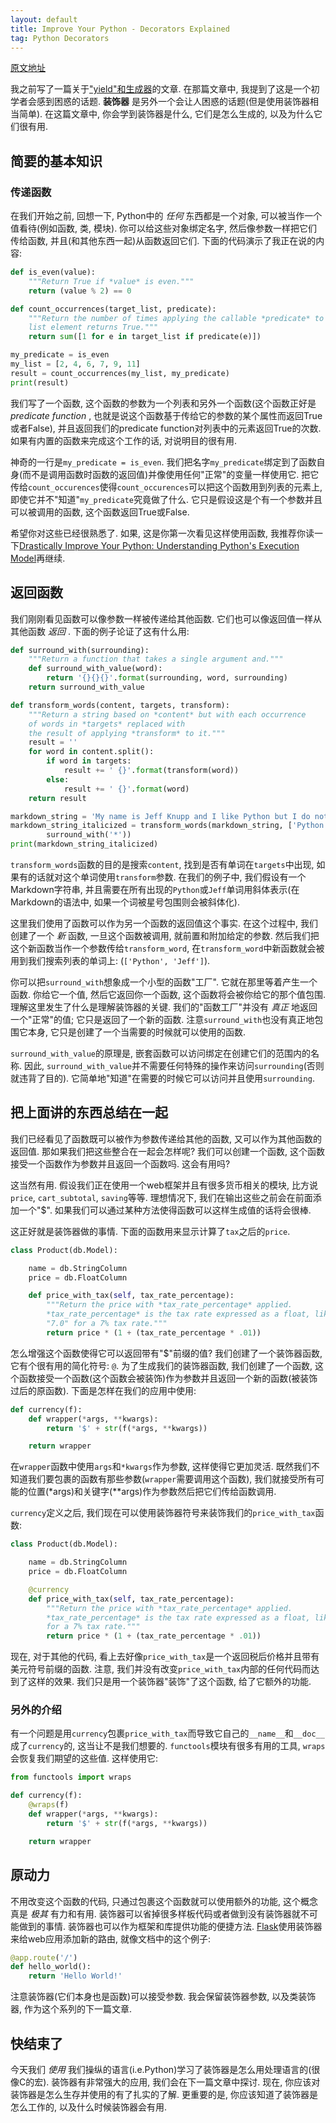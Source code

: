 ```yaml
---
layout: default
title: Improve Your Python - Decorators Explained
tag: Python Decorators
---
```


[原文地址](http://www.jeffknupp.com/blog/2013/11/29/improve-your-python-decorators-explained/)



我之前写了一篇关于["yield"和生成器](http://www.jeffknupp.com/blog/2013/04/07/improve-your-python-yield-and-generators-explained/)的文章. 在那篇文章中, 我提到了这是一个初学者会感到困惑的话题. **装饰器** 是另外一个会让人困惑的话题(但是使用装饰器相当简单). 在这篇文章中, 你会学到装饰器是什么, 它们是怎么生成的, 以及为什么它们很有用.



## 简要的基本知识



### 传递函数



在我们开始之前, 回想一下, Python中的 _任何_ 东西都是一个对象, 可以被当作一个值看待(例如函数, 类, 模块). 你可以给这些对象绑定名字, 然后像参数一样把它们传给函数, 并且(和其他东西一起)从函数返回它们. 下面的代码演示了我正在说的内容:
```python
def is_even(value):
    """Return True if *value* is even."""
    return (value % 2) == 0

def count_occurrences(target_list, predicate):
    """Return the number of times applying the callable *predicate* to a
    list element returns True."""
    return sum([1 for e in target_list if predicate(e)])

my_predicate = is_even
my_list = [2, 4, 6, 7, 9, 11]
result = count_occurrences(my_list, my_predicate)
print(result)
```



我们写了一个函数, 这个函数的参数为一个列表和另外一个函数(这个函数正好是 _predicate function_ , 也就是说这个函数基于传给它的参数的某个属性而返回True或者False), 并且返回我们的predicate function对列表中的元素返回True的次数. 如果有内置的函数来完成这个工作的话, 对说明目的很有用.



神奇的一行是`my_predicate = is_even`. 我们把名字`my_predicate`绑定到了函数自身(而不是调用函数时函数的返回值)并像使用任何"正常"的变量一样使用它. 把它传给`count_occurences`使得`count_occurences`可以把这个函数用到列表的元素上, 即使它并不"知道"`my_predicate`究竟做了什么. 它只是假设这是个有一个参数并且可以被调用的函数, 这个函数返回True或False.



希望你对这些已经很熟悉了. 如果, 这是你第一次看见这样使用函数, 我推荐你读一下[Drastically Improve Your Python: Understanding Python's Execution Model](http://www.jeffknupp.com/blog/2013/02/14/drastically-improve-your-python-understanding-pythons-execution-model/)再继续.



## 返回函数



我们刚刚看见函数可以像参数一样被传递给其他函数. 它们也可以像返回值一样从其他函数 _返回_ . 下面的例子论证了这有什么用:
```python
def surround_with(surrounding):
    """Return a function that takes a single argument and."""
    def surround_with_value(word):
        return '{}{}{}'.format(surrounding, word, surrounding)
    return surround_with_value

def transform_words(content, targets, transform):
    """Return a string based on *content* but with each occurrence
    of words in *targets* replaced with
    the result of applying *transform* to it."""
    result = ''
    for word in content.split():
        if word in targets:
            result += ' {}'.format(transform(word))
        else:
            result += ' {}'.format(word)
    return result

markdown_string = 'My name is Jeff Knupp and I like Python but I do not own a Python'
markdown_string_italicized = transform_words(markdown_string, ['Python', 'Jeff'],
        surround_with('*'))
print(markdown_string_italicized)
```



`transform_words`函数的目的是搜索`content`, 找到是否有单词在`targets`中出现, 如果有的话就对这个单词使用`transform`参数. 在我们的例子中, 我们假设有一个Markdown字符串, 并且需要在所有出现的`Python`或`Jeff`单词用斜体表示(在Markdown的语法中, 如果一个词被星号包围则会被斜体化).



这里我们使用了函数可以作为另一个函数的返回值这个事实. 在这个过程中, 我们创建了一个 _新_ 函数, 一旦这个函数被调用, 就前置和附加给定的参数. 然后我们把这个新函数当作一个参数传给`transform_word`, 在`transform_word`中新函数就会被用到我们搜索列表的单词上: (`['Python', 'Jeff']`).



你可以把`surround_with`想象成一个小型的函数"工厂". 它就在那里等着产生一个函数. 你给它一个值, 然后它返回你一个函数, 这个函数将会被你给它的那个值包围. 理解这里发生了什么是理解装饰器的关键. 我们的"函数工厂"并没有 _真正_ 地返回一个"正常"的值; 它只是返回了一个新的函数. 注意`surround_with`也没有真正地包围它本身, 它只是创建了一个当需要的时候就可以使用的函数.



`surround_with_value`的原理是, 嵌套函数可以访问绑定在创建它们的范围内的名称. 因此, `surround_with_value`并不需要任何特殊的操作来访问`surrounding`(否则就违背了目的). 它简单地"知道"在需要的时候它可以访问并且使用`surrounding`.



## 把上面讲的东西总结在一起



我们已经看见了函数既可以被作为参数传递给其他的函数, 又可以作为其他函数的返回值. 那如果我们把这些整合在一起会怎样呢? 我们可以创建一个函数, 这个函数接受一个函数作为参数并且返回一个函数吗. 这会有用吗?



这当然有用. 假设我们正在使用一个web框架并且有很多货币相关的模块, 比方说`price`, `cart_subtotal`, `saving`等等. 理想情况下, 我们在输出这些之前会在前面添加一个"$". 如果我们可以通过某种方法使得函数可以这样生成值的话将会很棒.



这正好就是装饰器做的事情. 下面的函数用来显示计算了`tax`之后的`price`.
```python
class Product(db.Model):

    name = db.StringColumn
    price = db.FloatColumn

    def price_with_tax(self, tax_rate_percentage):
        """Return the price with *tax_rate_percentage* applied.
        *tax_rate_percentage* is the tax rate expressed as a float, like
        "7.0" for a 7% tax rate."""
        return price * (1 + (tax_rate_percentage * .01))
```



怎么增强这个函数使得它可以返回带有"$"前缀的值? 我们创建了一个装饰器函数, 它有个很有用的简化符号: `@`. 为了生成我们的装饰器函数, 我们创建了一个函数, 这个函数接受一个函数(这个函数会被装饰)作为参数并且返回一个新的函数(被装饰过后的原函数). 下面是怎样在我们的应用中使用:
```python
def currency(f):
    def wrapper(*args, **kwargs):
        return '$' + str(f(*args, **kwargs))

    return wrapper
```



在`wrapper`函数中使用`args`和`*kwargs`作为参数, 这样使得它更加灵活. 既然我们不知道我们要包裹的函数有那些参数(`wrapper`需要调用这个函数), 我们就接受所有可能的位置(*args)和关键字(**args)作为参数然后把它们传给函数调用.



`currency`定义之后, 我们现在可以使用装饰器符号来装饰我们的`price_with_tax`函数:
```python
class Product(db.Model):

    name = db.StringColumn
    price = db.FloatColumn

    @currency
    def price_with_tax(self, tax_rate_percentage):
        """Return the price with *tax_rate_percentage* applied.
        *tax_rate_percentage* is the tax rate expressed as a float, like "7.0"
        for a 7% tax rate."""
        return price * (1 + (tax_rate_percentage * .01))
```



现在, 对于其他的代码, 看上去好像`price_with_tax`是一个返回税后价格并且带有美元符号前缀的函数. 注意, 我们并没有改变`price_with_tax`内部的任何代码而达到了这样的效果. 我们只是用一个装饰器"装饰"了这个函数, 给了它额外的功能.



### 另外的介绍



有一个问题是用`currency`包裹`price_with_tax`而导致它自己的`__name__`和`__doc__`成了`currency`的, 这当让不是我们想要的. `functools`模块有很多有用的工具, `wraps`会恢复我们期望的这些值. 这样使用它:
```python
from functools import wraps

def currency(f):
    @wraps(f)
    def wrapper(*args, **kwargs):
        return '$' + str(f(*args, **kwargs))

    return wrapper
```



## 原动力



不用改变这个函数的代码, 只通过包裹这个函数就可以使用额外的功能, 这个概念真是 _极其_ 有力和有用. 装饰器可以省掉很多样板代码或者做到没有装饰器就不可能做到的事情. 装饰器也可以作为框架和库提供功能的便捷方法. [Flask](http://flaks.pocoo.org/)使用装饰器来给web应用添加新的路由, 就像文档中的这个例子:
```python
@app.route('/')
def hello_world():
    return 'Hello World!'
```



注意装饰器(它们本身也是函数)可以接受参数. 我会保留装饰器参数, 以及类装饰器, 作为这个系列的下一篇文章.



## 快结束了



今天我们 _使用_ 我们操纵的语言(i.e.Python)学习了装饰器是怎么用处理语言的(很像C的宏). 装饰器有非常强大的应用, 我们会在下一篇文章中探讨. 现在, 你应该对装饰器是怎么生存并使用的有了扎实的了解. 更重要的是, 你应该知道了装饰器是怎么工作的, 以及什么时候装饰器会有用.
